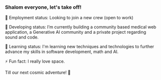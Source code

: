 ### Shalom everyone, let's take off!

💼 Employment status: Looking to join a new crew (open to work)

🔭 Developing status: I’m currently building a community based medical web application, a Generative AI community and a private project regarding sound and code.

🌱 Learning status: I'm learning new techniques and technologies to further advance my skills in software development, math and AI.

⚡ Fun fact: I really love space.

Till our next cosmic adventure! 🚀
